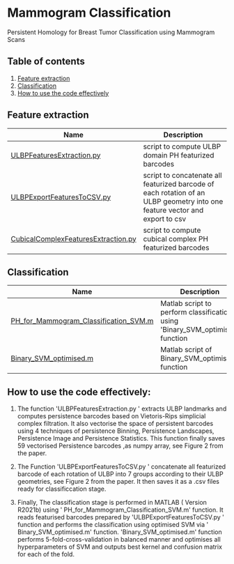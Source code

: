 # Mammogram Classification
Persistent Homology for Breast Tumor Classification using Mammogram Scans

## Table of contents
1. [Feature extraction](#feature-extraction)
2. [Classification](#classification)
3. [How to use the code effectively](#how-to-use-the-code-effectively)


## Feature extraction

| Name | Description  |
|----------------------------------------------------------------------------------------------------------|----------------------------------|
|[ULBPFeaturesExtraction.py](https://github.com/dashtiali/mammogram-classification/blob/main/ULBPFeaturesExtraction.py) | script to compute ULBP domain PH featurized barcodes |
|[ULBPExportFeaturesToCSV.py](https://github.com/dashtiali/mammogram-classification/blob/main/ULBPExportFeaturesToCSV.py) | script to concatenate all featurized barcode of each rotation of an ULBP geometry into one feature vector and export to csv |
|[CubicalComplexFeaturesExtraction.py](https://github.com/dashtiali/mammogram-classification/blob/main/CubicalComplexFeaturesExtraction.py) | script to compute cubical complex PH featurized barcodes |

## Classification
| Name | Description  |
|----------------------------------------------------------------------------------------------------------|----------------------------------|
|[PH_for_Mammogram_Classification_SVM.m](https://github.com/dashtiali/mammogram-classification/blob/main/PH_for_Mammogram_Classification_SVM.m) | Matlab script to perform classification using 'Binary_SVM_optimised' function |
|[Binary_SVM_optimised.m](https://github.com/dashtiali/mammogram-classification/blob/main/Binary_SVM_optimised.m) | Matlab script of Binary_SVM_optimised function |

## How to use the code effectively:

1. The function 'ULBPFeaturesExtraction.py ' extracts ULBP landmarks and computes persistence barcodes based on Vietoris-Rips simplicial complex filtration. It also vectorise the space of persistent barcodes using 4 techniques of persistence Binning, Persistence Landscapes, Persistence Image and Persistence Statistics. This function finally saves 59 vectorised Persistence barcodes ,as numpy array, see Figure 2 from the paper.

2. The Function 'ULBPExportFeaturesToCSV.py ' concatenate all featurized barcode of each rotation of ULBP into 7 groups according to their ULBP geometries, see Figure 2 from the paper. It then saves it as a .csv files ready for classificcation stage.

3. Finally, The classification stage is performed in MATLAB ( Version R2021b) using ' PH_for_Mammogram_Classification_SVM.m' function. It reads featurised barcodes prepared by 'ULBPExportFeaturesToCSV.py ' function and performs the classification using optimised SVM via ' Binary_SVM_optimised.m' function. 'Binary_SVM_optimised.m' function performs 5-fold-cross-validation in balanced manner and optimises all hyperparameters of SVM and outputs best kernel and confusion matrix for each of the fold.

